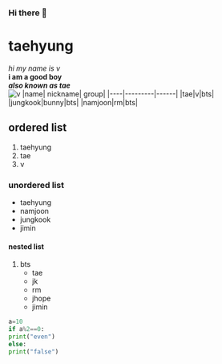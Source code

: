 ### Hi there 👋
#  taehyung
*hi my name is v*<br>
**i am a good boy**<br>
***also known as tae***<br>
![v](https://i1.sndcdn.com/artworks-000559826775-hpbjys-t500x500.jpg)
|name| nickname| group|
|----|---------|------|
|tae|v|bts|
|jungkook|bunny|bts|
|namjoon|rm|bts|
## ordered list
1. taehyung
2. tae
3. v
### unordered list
- taehyung
- namjoon
- jungkook
- jimin
#### nested list
1. bts
   * tae
   * jk
   * rm
   * jhope
   * jimin
``` python
a=10
if a%2==0:
print("even")
else:
print("false")
```
